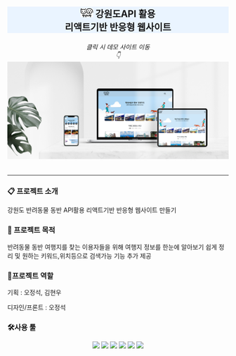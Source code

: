 ## <p align="center" style="background-color:#EAF4FF"><img src="./ReadmeImg/logo.png" height="20px"> <span>강원도API 활용<br>리액트기반 반응형 웹사이트</span> </p>

###### <p align="center">클릭 시 데모 사이트 이동 <br>👇[![텍스트](./ReadmeImg/siteImg.png)](https://jeong0214.github.io/Project04_ReactWeb/)</p>

---

### 📋 프로젝트 소개

강원도 반려동물 동반 API활용 리액트기반 반응형 웹사이트 만들기

### 📌 프로젝트 목적

반려동물 동반 여행지를 찾는 이용자들을 위해 여행지 정보를 한눈에 알아보기 쉽게 정리 및 원하는 키워드,위치등으로 검색가능 기능 추가 제공

### 👥프로젝트 역할

기획 : 오정석, 김현우

디자인/프론트 : 오정석

### 🛠사용 툴

<div align="center">
	<img src="https://img.shields.io/badge/HTML5-E34F26?style=flat&logo=HTML5&logoColor=white" />
	<img src="https://img.shields.io/badge/CSS3-1572B6?style=flat&logo=CSS3&logoColor=white" />
	<img src="https://img.shields.io/badge/JavaScript-F7DF1E?style=flat&logo=JavaScript&logoColor=white" />
	<img src="https://img.shields.io/badge/React-61DAFB?style=flat&logo=React&logoColor=white" />
	<img src="https://img.shields.io/badge/GitHub-181717?style=flat&logo=Github&logoColor=white" />
	<img src="https://img.shields.io/badge/Figma-F24e1e?style=flat&logo=Figma&logoColor=white" />
</div>
